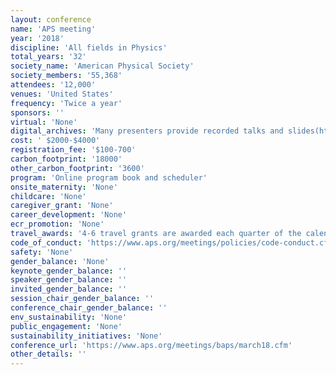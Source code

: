 ```yaml
---
layout: conference 
name: 'APS meeting'
year: '2018'
discipline: 'All fields in Physics'
total_years: '32'
society_name: 'American Physical Society'
society_members: '55,368'
attendees: '12,000'
venues: 'United States'
frequency: 'Twice a year'
sponsors: ''
virtual: 'None'
digital_archives: 'Many presenters provide recorded talks and slides(https://www.aps.org/meetings/multimedia/index.cfm?mtgYr=2018&mtgCd=MAR18&mtgUnit=&mtgVS=&mtgSE=0&fm=0&srhPresent=Go&prebacklink=yes), No digital posters'
cost: ' $2000-$4000'
registration_fee: '$100-700'
carbon_footprint: '18000'
other_carbon_footprint: '3600'
program: 'Online program book and scheduler'
onsite_maternity: 'None'
childcare: 'None'
caregiver_grant: 'None'
career_development: 'None'
ecr_promotion: 'None'
travel_awards: '4-6 travel grants are awarded each quarter of the calendar year up to $500 each'
code_of_conduct: 'https://www.aps.org/meetings/policies/code-conduct.cfm'
safety: 'None'
gender_balance: 'None'
keynote_gender_balance: ''
speaker_gender_balance: ''
invited_gender_balance: ''
session_chair_gender_balance: ''
conference_chair_gender_balance: ''
env_sustainability: 'None'
public_engagement: 'None'
sustainability_initiatives: 'None'
conference_url: 'https://www.aps.org/meetings/baps/march18.cfm'
other_details: ''
---
```

